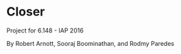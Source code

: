 Closer
=========

Project for 6.148 - IAP 2016

By Robert Arnott, Sooraj Boominathan, and Rodmy Paredes
